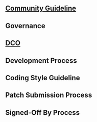 ## [Community Guideline](https://github.com/Samsung/IoT.js/wiki/Community-Guidelines)
## Governance
## [DCO](https://github.com/Samsung/IoT.js/wiki/IoT.js-Developer-Certificate-of-Origin)
## Development Process
## Coding Style Guideline
## Patch Submission Process
## Signed-Off By Process
